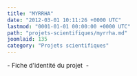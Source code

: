 ```yaml
---
title: "MYRRHA"
date: "2012-03-01 10:11:26 +0000 UTC"
lastmod: "0001-01-01 00:00:00 +0000 UTC"
path: "projets-scientifiques/myrrha.md"
joomlaid: 135
category: "Projets scientifiques"
---
```

\- Fiche d'identité du projet  -
